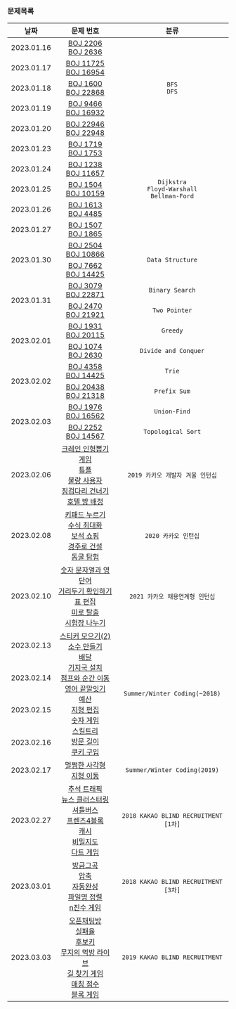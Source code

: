 ### 문제목록
<table>
<thead>
  <th scope="col">날짜</th>
  <th scope="col">문제 번호</th>
  <th scope="col">분류</th>
</thead>
<tbody>
  <tr align="center">
    <td>2023.01.16</td>
    <td>
      <a href="https://github.com/brunchmate/AlgorithmStudy/blob/main/maplejh/BOJ/2206.py">BOJ 2206</a><br>
      <a href="https://github.com/brunchmate/AlgorithmStudy/blob/main/maplejh/BOJ/2636.py">BOJ 2636</a>
    </td>
    <td rowspan="5"><code>BFS</code><br><code>DFS</code></td>
  </tr>
  <tr align="center">
    <td>2023.01.17</td>
    <td>
      <a href="https://github.com/brunchmate/AlgorithmStudy/blob/main/maplejh/BOJ/11725.py">BOJ 11725</a><br>
      <a href="https://github.com/brunchmate/AlgorithmStudy/blob/main/maplejh/BOJ/16954.py">BOJ 16954</a>
    </td>
  </tr>
  <tr align="center">
    <td>2023.01.18</td>
    <td>
      <a href="https://github.com/brunchmate/AlgorithmStudy/blob/main/maplejh/BOJ/1600.py">BOJ 1600</a><br>
      <a href="https://github.com/brunchmate/AlgorithmStudy/blob/main/maplejh/BOJ/22868.py">BOJ 22868</a>
    </td>
  </tr>
  <tr align="center">
    <td>2023.01.19</td>
    <td>
      <a href="https://github.com/brunchmate/AlgorithmStudy/blob/main/maplejh/BOJ/9466.py">BOJ 9466</a><br>
      <a href="https://github.com/brunchmate/AlgorithmStudy/blob/main/maplejh/BOJ/16932.py">BOJ 16932</a>
    </td>
  </tr>
  <tr align="center">
    <td>2023.01.20</td>
    <td>
      <a href="https://github.com/brunchmate/AlgorithmStudy/blob/main/maplejh/BOJ/22946.py">BOJ 22946</a><br>
      <a href="https://github.com/brunchmate/AlgorithmStudy/blob/main/maplejh/BOJ/22948.py">BOJ 22948</a>
    </td>
  </tr>
  <tr align="center">
    <td>2023.01.23</td>
    <td>
      <a href="https://github.com/brunchmate/AlgorithmStudy/blob/main/maplejh/BOJ/1719.py">BOJ 1719</a><br>
      <a href="https://github.com/brunchmate/AlgorithmStudy/blob/main/maplejh/BOJ/1753.py">BOJ 1753</a>
    </td>
    <td rowspan="5"><code>Dijkstra</code><br><code>Floyd-Warshall</code><br><code>Bellman-Ford</code></td>
  </tr>
  <tr align="center">
    <td>2023.01.24</td>
    <td>
      <a href="https://github.com/brunchmate/AlgorithmStudy/blob/main/maplejh/BOJ/1238.py">BOJ 1238</a><br>
      <a href="https://github.com/brunchmate/AlgorithmStudy/blob/main/maplejh/BOJ/11657.py">BOJ 11657</a>
    </td>
  </tr>
  <tr align="center">
    <td>2023.01.25</td>
    <td>
      <a href="https://github.com/brunchmate/AlgorithmStudy/blob/main/maplejh/BOJ/1504.py">BOJ 1504</a><br>
      <a href="https://github.com/brunchmate/AlgorithmStudy/blob/main/maplejh/BOJ/10159.py">BOJ 10159</a>
    </td>
  </tr>
  <tr align="center">
    <td>2023.01.26</td>
    <td>
      <a href="https://github.com/brunchmate/AlgorithmStudy/blob/main/maplejh/BOJ/1613.py">BOJ 1613</a><br>
      <a href="https://github.com/brunchmate/AlgorithmStudy/blob/main/maplejh/BOJ/4485.py">BOJ 4485</a>
    </td>
  </tr>
  <tr align="center">
    <td>2023.01.27</td>
    <td>
      <a href="https://github.com/brunchmate/AlgorithmStudy/blob/main/maplejh/BOJ/1507.py">BOJ 1507</a><br>
      <a href="https://github.com/brunchmate/AlgorithmStudy/blob/main/maplejh/BOJ/1865.py">BOJ 1865</a>
    </td>
  </tr>
  <tr align="center">
    <td rowspan="2">2023.01.30</td>
    <td>
      <a href="https://github.com/brunchmate/AlgorithmStudy/blob/main/maplejh/BOJ/2504.py">BOJ 2504</a><br>
      <a href="https://github.com/brunchmate/AlgorithmStudy/blob/main/maplejh/BOJ/10866.py">BOJ 10866</a>
    </td>
    <td rowspan="2"><code>Data Structure</code></td>
  </tr>
  <tr align="center">
    <td>
      <a href="https://github.com/brunchmate/AlgorithmStudy/blob/main/maplejh/BOJ/7662.py">BOJ 7662</a><br>
      <a href="https://github.com/brunchmate/AlgorithmStudy/blob/main/maplejh/BOJ/14425.py">BOJ 14425</a>
    </td>
  </tr>
  <tr align="center">
    <td rowspan="2">2023.01.31</td>
    <td>
      <a href="https://github.com/brunchmate/AlgorithmStudy/blob/main/maplejh/BOJ/3079.py">BOJ 3079</a><br>
      <a href="https://github.com/brunchmate/AlgorithmStudy/blob/main/maplejh/BOJ/22871.py">BOJ 22871</a>
    </td>
    <td><code>Binary Search</code></td>
  </tr>
  <tr align="center">
    <td>
      <a href="https://github.com/brunchmate/AlgorithmStudy/blob/main/maplejh/BOJ/2470.py">BOJ 2470</a><br>
      <a href="https://github.com/brunchmate/AlgorithmStudy/blob/main/maplejh/BOJ/21921.py">BOJ 21921</a>
    </td>
    <td><code>Two Pointer</code></td>
  </tr>
  <tr align="center">
    <td rowspan="2">2023.02.01</td>
    <td>
      <a href="https://github.com/brunchmate/AlgorithmStudy/blob/main/maplejh/BOJ/1931.py">BOJ 1931</a><br>
      <a href="https://github.com/brunchmate/AlgorithmStudy/blob/main/maplejh/BOJ/20115.py">BOJ 20115</a>
    </td>
    <td><code>Greedy</code></td>
  </tr>
  <tr align="center">
    <td>
      <a href="https://github.com/brunchmate/AlgorithmStudy/blob/main/maplejh/BOJ/1074.py">BOJ 1074</a><br>
      <a href="https://github.com/brunchmate/AlgorithmStudy/blob/main/maplejh/BOJ/2630.py">BOJ 2630</a>
    </td>
    <td><code>Divide and Conquer</code></td>
  </tr>
  <tr align="center">
    <td rowspan="2">2023.02.02</td>
    <td>
      <a href="https://github.com/brunchmate/AlgorithmStudy/blob/main/maplejh/BOJ/4358.py">BOJ 4358</a><br>
      <a href="https://github.com/brunchmate/AlgorithmStudy/blob/main/maplejh/BOJ/14425_1.py">BOJ 14425</a>
    </td>
    <td><code>Trie</code></td>
  </tr>
  <tr align="center">
    <td>
      <a href="https://github.com/brunchmate/AlgorithmStudy/blob/main/maplejh/BOJ/20438.py">BOJ 20438</a><br>
      <a href="https://github.com/brunchmate/AlgorithmStudy/blob/main/maplejh/BOJ/21318.py">BOJ 21318</a>
    </td>
    <td><code>Prefix Sum</code></td>
  </tr>
  <tr align="center">
    <td rowspan="2">2023.02.03</td>
    <td>
      <a href="https://github.com/brunchmate/AlgorithmStudy/blob/main/maplejh/BOJ/1976.py">BOJ 1976</a><br>
      <a href="https://github.com/brunchmate/AlgorithmStudy/blob/main/maplejh/BOJ/16562.py">BOJ 16562</a>
    </td>
    <td><code>Union-Find</code></td>
  <tr align="center">
    <td>
      <a href="https://github.com/brunchmate/AlgorithmStudy/blob/main/maplejh/BOJ/2252.py">BOJ 2252</a><br>
      <a href="https://github.com/brunchmate/AlgorithmStudy/blob/main/maplejh/BOJ/14567.py">BOJ 14567</a>
    </td>
    <td><code>Topological Sort</code></td>
  </tr>
  <tr align="center">
    <td>2023.02.06</td>
    <td>
      <a href="https://github.com/brunchmate/AlgorithmStudy/blob/main/maplejh/Programmers/크레인 인형뽑기 게임.py">크레인 인형뽑기 게임</a><br> 
      <a href="https://github.com/brunchmate/AlgorithmStudy/blob/main/maplejh/Programmers/튜플.py">튜플</a><br> 
      <a href="https://github.com/brunchmate/AlgorithmStudy/blob/main/maplejh/Programmers/불량 사용자.py">불량 사용자</a><br> 
      <a href="https://github.com/brunchmate/AlgorithmStudy/blob/main/maplejh/Programmers/징검다리 건너기.py">징검다리 건너기</a><br> 
      <a href="https://github.com/brunchmate/AlgorithmStudy/blob/main/maplejh/Programmers/호텔 방 배정.py">호텔 방 배정</a>
    </td>
    <td><code>2019 카카오 개발자 겨울 인턴십</code></td>
  </tr>
  <tr align="center">
    <td>2023.02.08</td>
    <td>
      <a href="https://github.com/brunchmate/AlgorithmStudy/blob/main/maplejh/Programmers/키패드 누르기.py">키패드 누르기</a><br> 
      <a href="https://github.com/brunchmate/AlgorithmStudy/blob/main/maplejh/Programmers/수식 최대화.py">수식 최대화</a><br> 
      <a href="https://github.com/brunchmate/AlgorithmStudy/blob/main/maplejh/Programmers/보석 쇼핑.py">보석 쇼핑</a><br> 
      <a href="https://github.com/brunchmate/AlgorithmStudy/blob/main/maplejh/Programmers/경주로 건설.py">경주로 건설</a><br> 
      <a href="https://github.com/brunchmate/AlgorithmStudy/blob/main/maplejh/Programmers/동굴 탐험.py">동굴 탐험</a>
    </td>
    <td><code>2020 카카오 인턴십</code></td>
  </tr>
  <tr align="center">
    <td>2023.02.10</td>
    <td>
      <a href="https://github.com/brunchmate/AlgorithmStudy/blob/main/maplejh/Programmers/숫자 문자열과 영단어.py">숫자 문자열과 영단어</a><br> 
      <a href="https://github.com/brunchmate/AlgorithmStudy/blob/main/maplejh/Programmers/거리두기 확인하기.py">거리두기 확인하기</a><br> 
      <a href="https://github.com/brunchmate/AlgorithmStudy/blob/main/maplejh/Programmers/표 편집.py">표 편집</a><br> 
      <a href="https://github.com/brunchmate/AlgorithmStudy/blob/main/maplejh/Programmers/미로 탈출.py">미로 탈출</a><br> 
      <a href="https://github.com/brunchmate/AlgorithmStudy/blob/main/maplejh/Programmers/시험장 나누기.py">시험장 나누기</a>
    </td>
    <td><code>2021 카카오 채용연계형 인턴십</code></td>
  </tr>
  <tr align="center">
    <td>2023.02.13</td>
    <td rowspan="4">
      <a href="https://github.com/brunchmate/AlgorithmStudy/blob/main/maplejh/Programmers/스티커 모으기(2).py">스티커 모으기(2)</a><br>
      <a href="https://github.com/brunchmate/AlgorithmStudy/blob/main/maplejh/Programmers/소수 만들기.py">소수 만들기</a><br>
      <a href="https://github.com/brunchmate/AlgorithmStudy/blob/main/maplejh/Programmers/배달.py">배달</a><br>
      <a href="https://github.com/brunchmate/AlgorithmStudy/blob/main/maplejh/Programmers/기지국 설치.py">기지국 설치</a><br>
      <a href="https://github.com/brunchmate/AlgorithmStudy/blob/main/maplejh/Programmers/점프와 순간 이동.py">점프와 순간 이동</a><br>
      <a href="https://github.com/brunchmate/AlgorithmStudy/blob/main/maplejh/Programmers/영어 끝말잇기.py">영어 끝말잇기</a><br>
      <a href="https://github.com/brunchmate/AlgorithmStudy/blob/main/maplejh/Programmers/예산.py">예산</a><br>
      <a href="https://github.com/brunchmate/AlgorithmStudy/blob/main/maplejh/Programmers/지형 편집.py">지형 편집</a><br>
      <a href="https://github.com/brunchmate/AlgorithmStudy/blob/main/maplejh/Programmers/숫자 게임.py">숫자 게임</a><br>
      <a href="https://github.com/brunchmate/AlgorithmStudy/blob/main/maplejh/Programmers/스킬트리.py">스킬트리</a><br>
      <a href="https://github.com/brunchmate/AlgorithmStudy/blob/main/maplejh/Programmers/방문 길이.py">방문 길이</a><br>
      <a href="https://github.com/brunchmate/AlgorithmStudy/blob/main/maplejh/Programmers/쿠키 구입.py">쿠키 구입</a>
    </td>
    <td rowspan="4"><code>Summer/Winter Coding(~2018)</code></td>
  </tr>
  <tr align="center">
    <td>2023.02.14</td>
  </tr>
  <tr align="center">
    <td>2023.02.15</td>
  </tr>
  <tr align="center">
    <td>2023.02.16</td>
  </tr>
  <tr align="center">
    <td>2023.02.17</td>
    <td>
      <a href="https://github.com/brunchmate/AlgorithmStudy/blob/main/maplejh/Programmers/멀쩡한 사각형.py">멀쩡한 사각형</a><br>
      <a href="https://github.com/brunchmate/AlgorithmStudy/blob/main/maplejh/Programmers/지형 이동.py">지형 이동</a>
    </td>
    <td><code>Summer/Winter Coding(2019)</code></td>
  </tr>
  <tr align="center">
    <td>2023.02.27</td>
    <td>
      <a href="https://github.com/brunchmate/AlgorithmStudy/blob/main/maplejh/Programmers/추석 트래픽.py">추석 트래픽</a><br>
      <a href="https://github.com/brunchmate/AlgorithmStudy/blob/main/maplejh/Programmers/뉴스 클러스터링.py">뉴스 클러스터링</a><br>
      <a href="https://github.com/brunchmate/AlgorithmStudy/blob/main/maplejh/Programmers/셔틀버스.py">셔틀버스</a><br>
      <a href="https://github.com/brunchmate/AlgorithmStudy/blob/main/maplejh/Programmers/프렌즈4블록.py">프렌즈4블록</a><br>
      <a href="https://github.com/brunchmate/AlgorithmStudy/blob/main/maplejh/Programmers/캐시.py">캐시</a><br>
      <a href="https://github.com/brunchmate/AlgorithmStudy/blob/main/maplejh/Programmers/비밀지도.py">비밀지도</a><br>
      <a href="https://github.com/brunchmate/AlgorithmStudy/blob/main/maplejh/Programmers/다트 게임.py">다트 게임</a>
    </td>
    <td><code>2018 KAKAO BLIND RECRUITMENT [1차]</code></td>
  </tr>
  <tr align="center">
    <td>2023.03.01</td>
    <td>
      <a href="https://github.com/brunchmate/AlgorithmStudy/blob/main/maplejh/Programmers/방금그곡.py">방금그곡</a><br>
      <a href="https://github.com/brunchmate/AlgorithmStudy/blob/main/maplejh/Programmers/압축.py">압축</a><br>
      <a href="https://github.com/brunchmate/AlgorithmStudy/blob/main/maplejh/Programmers/자동완성.py">자동완성</a><br>
      <a href="https://github.com/brunchmate/AlgorithmStudy/blob/main/maplejh/Programmers/파일명 정렬.py">파일명 정렬</a><br>
      <a href="https://github.com/brunchmate/AlgorithmStudy/blob/main/maplejh/Programmers/n진수 게임.py">n진수 게임</a>
    </td>
    <td><code>2018 KAKAO BLIND RECRUITMENT [3차]</code></td>
  </tr>
  <tr align="center">
    <td>2023.03.03</td>
    <td>
      <a href="https://github.com/brunchmate/AlgorithmStudy/blob/main/maplejh/Programmers/오픈채팅방.py">오픈채팅방</a><br>
      <a href="https://github.com/brunchmate/AlgorithmStudy/blob/main/maplejh/Programmers/실패율.py">실패율</a><br>
      <a href="https://github.com/brunchmate/AlgorithmStudy/blob/main/maplejh/Programmers/후보키.py">후보키</a><br>
      <a href="https://github.com/brunchmate/AlgorithmStudy/blob/main/maplejh/Programmers/무지의 먹방 라이브.py">무지의 먹방 라이브</a><br>
      <a href="https://github.com/brunchmate/AlgorithmStudy/blob/main/maplejh/Programmers/길 찾기 게임.py">길 찾기 게임</a><br>
      <a href="https://github.com/brunchmate/AlgorithmStudy/blob/main/maplejh/Programmers/매칭 점수.py">매칭 점수</a><br>
      <a href="https://github.com/brunchmate/AlgorithmStudy/blob/main/maplejh/Programmers/블록 게임.py">블록 게임</a>
    </td>
    <td><code>2019 KAKAO BLIND RECRUITMENT</code></td>
  </tr>
</tbody>
</table>